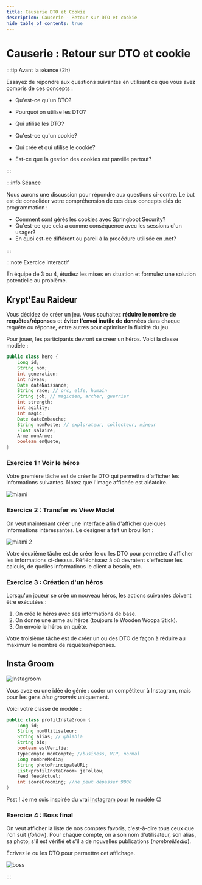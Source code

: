 ```yaml
---
title: Causerie DTO et Cookie
description: Causerie - Retour sur DTO et cookie
hide_table_of_contents: true
---
```


# Causerie : Retour sur DTO et cookie

<Row>

<Column>

:::tip Avant la séance (2h)

Essayez de répondre aux questions suivantes en utilisant ce que vous avez compris de ces concepts :

- Qu'est-ce qu'un DTO?
- Pourquoi on utilise les DTO?
- Qui utilise les DTO?

- Qu'est-ce qu'un cookie?
- Qui crée et qui utilise le cookie?
- Est-ce que la gestion des cookies est pareille partout?

:::

</Column>

<Column>

:::info Séance

Nous aurons une discussion pour répondre aux questions ci-contre. Le but est de consolider votre compréhension de ces deux concepts clés de programmation :

- Comment sont gérés les cookies avec Springboot Security?
- Qu'est-ce que cela a comme conséquence avec les sessions d'un usager?
- En quoi est-ce différent ou pareil à la procédure utilisée en .net?

:::

</Column>

</Row>

:::note Exercice interactif

En équipe de 3 ou 4, étudiez les mises en situation et formulez une solution potentielle au problème.

## Krypt'Eau Raideur

Vous décidez de créer un jeu. Vous souhaitez **réduire le nombre de requêtes/réponses** et **éviter l'envoi inutile de données** dans chaque requête ou réponse, entre autres pour optimiser la fluidité du jeu.

Pour jouer, les participants devront se créer un héros. Voici la classe modèle :

```java showLineNumbers
public class hero {
	Long id;
	String nom;
	int generation;
	int niveau;
	Date dateNaissance;
	String race; // orc, elfe, humain
	String job; // magicien, archer, guerrier
	int strength;
	int agility;
	int magic;
	Date dateEmbauche;
	String nomPoste; // explorateur, collecteur, mineur
	Float salaire;
	Arme monArme;
	boolean enQuete;
}
```

### Exercice 1 : Voir le héros

Votre première tâche est de créer le DTO qui permettra d'afficher les informations suivantes. Notez que l'image affichée est aléatoire.

![miami](_24-causerie-dto-cookie/Miami1.png)

### Exercice 2 : Transfer vs View Model

On veut maintenant créer une interface afin d'afficher quelques informations intéressantes. Le designer a fait un brouillon :

![miami 2](_24-causerie-dto-cookie/Miami2.png)

Votre deuxième tâche est de créer le ou les DTO pour permettre d'afficher les informations ci-dessus. Réfléchissez à où devraient s'effectuer les calculs, de quelles informations le client a besoin, etc.

### Exercice 3 : Création d'un héros

Lorsqu'un joueur se crée un nouveau héros, les actions suivantes doivent être exécutées :

1. On crée le héros avec ses informations de base.
2. On donne une arme au héros (toujours le Wooden Woopa Stick).
3. On envoie le héros en quête.

Votre troisième tâche est de créer un ou des DTO de façon à réduire au maximum le nombre de requêtes/réponses.

## Insta Groom

<Row>

<Column>

![Instagroom](_24-causerie-dto-cookie/logo.jpg)

</Column>
<Column/>
<Column/>
<Column/>
<Column/>
<Column/>
<Column/>

</Row>

Vous avez eu une idée de génie : coder un compétiteur à Instagram, mais pour les gens *bien groomés* uniquement.

Voici votre classe de modèle :

```java
public class profilInstaGroom {
	Long id;
	String nomUtilisateur;
	String alias; // @blabla
	String bio;
	boolean estVerifie;
	TypeCompte monCompte; //business, VIP, normal
	Long nombreMedia;
	String photoPrincipaleURL;
	List<profilInstaGroom> jeFollow;
	Feed feedActuel; 
	int scoreGrooming; //ne peut dépasser 9000
}
```

Psst ! Je me suis inspirée du vrai [Instagram](https://developers.facebook.com/docs/instagram-basic-display-api/reference/user) pour le modèle 😉

### Exercice 4 : Boss final

On veut afficher la liste de nos comptes favoris, c'est-à-dire tous ceux que l'on suit (*follow*). Pour chaque compte, on a son nom d'utilisateur, son alias, sa photo, s'il est vérifié et s'il a de nouvelles publications (*nombreMedia*).

Écrivez le ou les DTO pour permettre cet affichage.

![boss](_24-causerie-dto-cookie/Instagroom1.png)

:::
